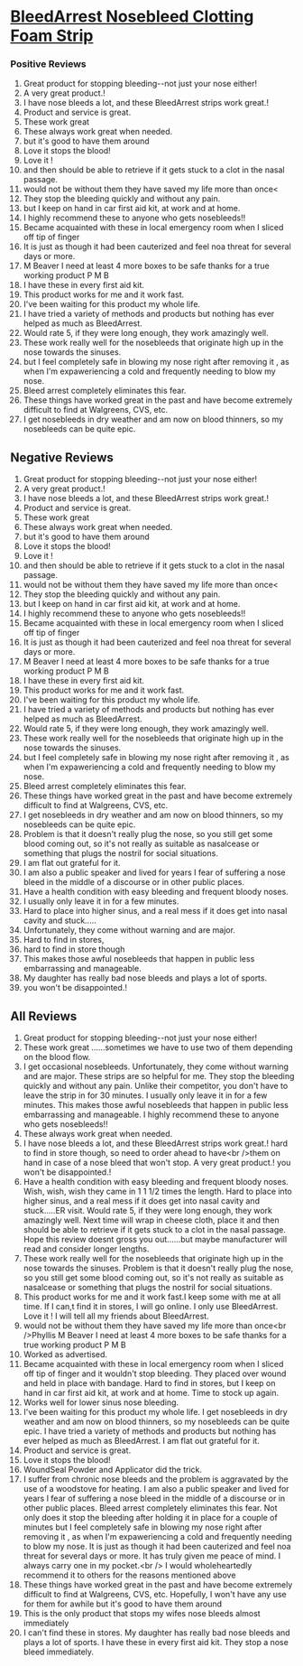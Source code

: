 # [BleedArrest Nosebleed Clotting Foam Strip](https://products.checkmycream.com/products/BleedArrest-Nosebleed-Clotting-Foam-Strip.html)

### Positive Reviews

<ol>
      <li>Great product for stopping bleeding--not just your nose either!</li>
      <li>A very great product.!  </li>
      <li>I have nose bleeds a lot, and these BleedArrest strips work great.!  </li>
      <li>Product and service is great.</li>
      <li>These work great</li>
      <li>These always work great when needed.</li>
      <li>but it&#x27;s good to have them around</li>
      <li>Love it stops the blood!</li>
      <li>Love it !  </li>
      <li>and then should be able to retrieve if it gets stuck to a clot in the nasal passage.</li>
      <li>would not be without them they have saved my life more than once&lt;</li>
      <li>They stop the bleeding quickly and without any pain.  </li>
      <li>but I keep on hand in car first aid kit, at work and at home.</li>
      <li>I highly recommend these to anyone who gets nosebleeds!!</li>
      <li>Became acquainted with these in local emergency room when I sliced off tip of finger</li>
      <li>It is just as though it had been cauterized and feel noa threat for several days or more.</li>
      <li>M Beaver I need at least 4 more boxes to be safe thanks for a true working product P M B</li>
      <li>I have these in every first aid kit.  </li>
      <li>This product works for me and it work fast.</li>
      <li>I&#x27;ve been waiting for this product my whole life.</li>
      <li>I have tried a variety of methods and products but nothing has ever helped as much as BleedArrest.</li>
      <li>Would rate 5, if they were long enough, they work amazingly well.</li>
      <li>These work really well for the nosebleeds that originate high up in the nose towards the sinuses.  </li>
      <li>but I feel completely safe in blowing my nose right after removing it , as when I&#x27;m expaweriencing a cold and frequently needing to blow my nose.</li>
      <li>Bleed arrest completely eliminates this fear.</li>
      <li>These things have worked great in the past and have become extremely difficult to find at Walgreens, CVS, etc.</li>
      <li>I get nosebleeds in dry weather and am now on blood thinners, so my nosebleeds can be quite epic.</li>
</ol>


<h2>Negative Reviews</h2>
<ol>
<li> Great product for stopping bleeding--not just your nose either!</li>
<li> A very great product.!  </li>
<li> I have nose bleeds a lot, and these BleedArrest strips work great.!  </li>
<li> Product and service is great.</li>
<li> These work great</li>
<li> These always work great when needed.</li>
<li> but it&#x27;s good to have them around</li>
<li> Love it stops the blood!</li>
<li> Love it !  </li>
<li> and then should be able to retrieve if it gets stuck to a clot in the nasal passage.</li>
<li> would not be without them they have saved my life more than once&lt;</li>
<li> They stop the bleeding quickly and without any pain.  </li>
<li> but I keep on hand in car first aid kit, at work and at home.</li>
<li> I highly recommend these to anyone who gets nosebleeds!!</li>
<li> Became acquainted with these in local emergency room when I sliced off tip of finger</li>
<li> It is just as though it had been cauterized and feel noa threat for several days or more.</li>
<li> M Beaver I need at least 4 more boxes to be safe thanks for a true working product P M B</li>
<li> I have these in every first aid kit.  </li>
<li> This product works for me and it work fast.</li>
<li> I&#x27;ve been waiting for this product my whole life.</li>
<li> I have tried a variety of methods and products but nothing has ever helped as much as BleedArrest.</li>
<li> Would rate 5, if they were long enough, they work amazingly well.</li>
<li> These work really well for the nosebleeds that originate high up in the nose towards the sinuses.  </li>
<li> but I feel completely safe in blowing my nose right after removing it , as when I&#x27;m expaweriencing a cold and frequently needing to blow my nose.</li>
<li> Bleed arrest completely eliminates this fear.</li>
<li> These things have worked great in the past and have become extremely difficult to find at Walgreens, CVS, etc.</li>
<li> I get nosebleeds in dry weather and am now on blood thinners, so my nosebleeds can be quite epic.</li>
<li> Problem is that it doesn&#x27;t really plug the nose, so you still get some blood coming out, so it&#x27;s not really as suitable as nasalcease or something that plugs the nostril for social situations.</li>
<li> I am flat out grateful for it.</li>
<li> I am also a public speaker and lived for years I fear of suffering a nose bleed in the middle of a discourse or in other public places.</li>
<li> Have a health condition with  easy bleeding and frequent bloody noses.</li>
<li> I usually only leave it in for a few minutes.  </li>
<li> Hard to place into higher sinus, and a real mess if it does get into nasal cavity and stuck.....</li>
<li> Unfortunately, they come without warning and are major.</li>
<li> Hard to find in stores,</li>
<li> hard to find in store though</li>
<li> This makes those awful nosebleeds that happen in public less embarrassing and manageable.  </li>
<li> My daughter has really bad nose bleeds and plays a lot of sports.  </li>
<li> you won&#x27;t be disappointed.!</li>
</ol>

<h2>All Reviews</h2>

<ol>
    <li> Great product for stopping bleeding--not just your nose either!</li>
    <li> These work great ......sometimes we have to use two of them depending on the blood flow.</li>
    <li> I get occasional nosebleeds. Unfortunately, they come without warning and are major. These strips are so helpful for me. They stop the bleeding quickly and without any pain.  Unlike their competitor, you don&#x27;t have to leave the strip in for 30 minutes. I usually only leave it in for a few minutes.  This makes those awful nosebleeds that happen in public less embarrassing and manageable.  I highly recommend these to anyone who gets nosebleeds!!</li>
    <li> These always work great when needed.</li>
    <li> I have nose bleeds a lot, and these BleedArrest strips work great.!  hard to find in store though, so need to order ahead to have&lt;br /&gt;them on hand in case of a nose bleed that won&#x27;t stop.  A very great product.!  you won&#x27;t be disappointed.!</li>
    <li> Have a health condition with  easy bleeding and frequent bloody noses. Wish, wish, wish they came in 1  1  1/2 times the length. Hard to place into higher sinus, and a real mess if it does get into nasal cavity and stuck.....ER visit. Would rate 5, if they were long enough, they work amazingly well. Next time will wrap in cheese cloth, place it and then should be able to retrieve if it gets stuck to a clot in the nasal passage. Hope this review doesnt gross you out......but maybe manufacturer will read and consider longer lengths.</li>
    <li> These work really well for the nosebleeds that originate high up in the nose towards the sinuses.  Problem is that it doesn&#x27;t really plug the nose, so you still get some blood coming out, so it&#x27;s not really as suitable as nasalcease or something that plugs the nostril for social situations.</li>
    <li> This product works for me and it work fast.I keep some with me at all time. If I can,t  find it in stores, I will go online. I only use BleedArrest. Love it !  I will tell all my friends about BleedArrest.</li>
    <li> would not be without them they have saved my life more than once&lt;br /&gt;Phyllis M Beaver I need at least 4 more boxes to be safe thanks for a true working product P M B</li>
    <li> Worked as advertised.</li>
    <li> Became acquainted with these in local emergency room when I sliced off tip of finger and it wouldn&#x27;t stop bleeding. They placed over wound and held in place with bandage.  Hard to find in stores, but I keep on hand in car first aid kit, at work and at home. Time to stock up again.</li>
    <li> Works well for lower sinus nose bleeding.</li>
    <li> I&#x27;ve been waiting for this product my whole life. I get nosebleeds in dry weather and am now on blood thinners, so my nosebleeds can be quite epic. I have tried a variety of methods and products but nothing has ever helped as much as BleedArrest. I am flat out grateful for it.</li>
    <li> Product and service is great.</li>
    <li> Love it stops the blood!</li>
    <li> WoundSeal Powder and Applicator did the trick.</li>
    <li> I suffer from chronic nose bleeds and the problem is aggravated by the use of a woodstove for heating. I am also a public speaker and lived for years I fear of suffering a nose bleed in the middle of a discourse or in other public places. Bleed arrest completely eliminates this fear. Not only does it stop the bleeding after holding it in place for a couple of minutes but I feel completely safe in blowing my nose right after removing it , as when I&#x27;m expaweriencing a cold and frequently needing to blow my nose. It is just as though it had been cauterized and feel noa threat for several days or more. It has truly given me peace of mind. I always carry one in my pocket.&lt;br /&gt;  I would wholeheartedly recommend it to others for the reasons mentioned above</li>
    <li> These things have worked great in the past and have become extremely difficult to find at Walgreens, CVS, etc. Hopefully, I won&#x27;t have any use for them for awhile but it&#x27;s good to have them around</li>
    <li> This is the only product that stops my wifes nose bleeds almost immediately</li>
    <li> I can&#x27;t find these in stores.  My daughter has really bad nose bleeds and plays a lot of sports.  I have these in every first aid kit.  They stop a nose bleed immediately.</li>
</ol>




